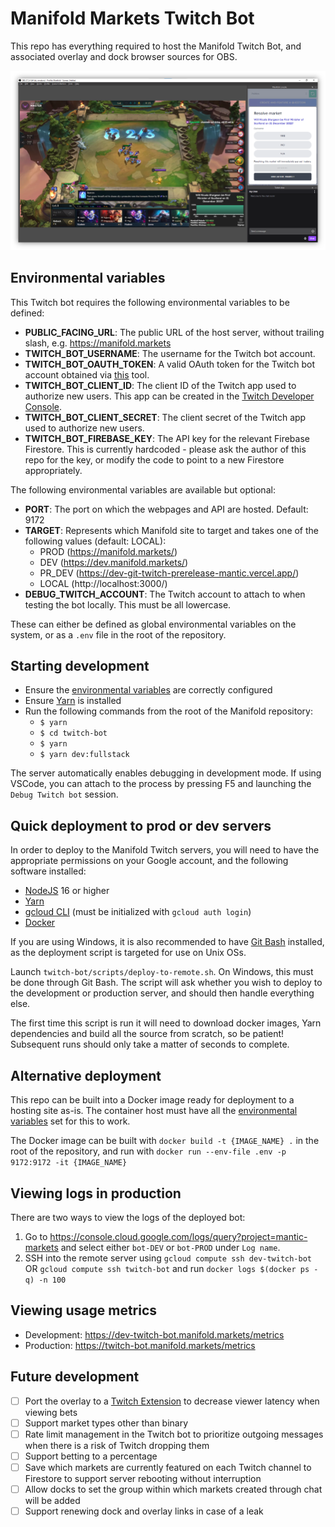 # Manifold Markets Twitch Bot

This repo has everything required to host the Manifold Twitch Bot, and associated overlay and dock browser sources for OBS.

![OBS example](./docs/OBS.png)

## Environmental variables

This Twitch bot requires the following environmental variables to be defined:

- **PUBLIC_FACING_URL**: The public URL of the host server, without trailing slash, e.g. https://manifold.markets
- **TWITCH_BOT_USERNAME**: The username for the Twitch bot account.
- **TWITCH_BOT_OAUTH_TOKEN**: A valid OAuth token for the Twitch bot account obtained via [this](https://twitchapps.com/tmi) tool.
- **TWITCH_BOT_CLIENT_ID**: The client ID of the Twitch app used to authorize new users. This app can be created in the [Twitch Developer Console](https://dev.twitch.tv/console/app).
- **TWITCH_BOT_CLIENT_SECRET**: The client secret of the Twitch app used to authorize new users.
- **TWITCH_BOT_FIREBASE_KEY**: The API key for the relevant Firebase Firestore. This is currently hardcoded - please ask the author of this repo for the key, or modify the code to point to a new Firestore appropriately.

The following environmental variables are available but optional:

- **PORT**: The port on which the webpages and API are hosted. Default: 9172
- **TARGET**: Represents which Manifold site to target and takes one of the following values (default: LOCAL):
  - PROD (https://manifold.markets/)
  - DEV (https://dev.manifold.markets/)
  - PR_DEV (https://dev-git-twitch-prerelease-mantic.vercel.app/)
  - LOCAL (http://localhost:3000/)
- **DEBUG_TWITCH_ACCOUNT**: The Twitch account to attach to when testing the bot locally. This must be all lowercase.

These can either be defined as global environmental variables on the system, or as a `.env` file in the root of the repository.

## Starting development

- Ensure the [environmental variables](#environmental-variables) are correctly configured
- Ensure [Yarn](https://classic.yarnpkg.com/lang/en/docs/install/#windows-stable) is installed
- Run the following commands from the root of the Manifold repository:
  - `$ yarn`
  - `$ cd twitch-bot`
  - `$ yarn`
  - `$ yarn dev:fullstack`

The server automatically enables debugging in development mode. If using VSCode, you can attach to the process by pressing F5 and launching the `Debug Twitch bot` session.

## Quick deployment to prod or dev servers

In order to deploy to the Manifold Twitch servers, you will need to have the appropriate permissions on your Google account, and the following software installed:

- [NodeJS](https://nodejs.org/en/download/current/) 16 or higher
- [Yarn](https://classic.yarnpkg.com/lang/en/docs/install/#windows-stable)
- [gcloud CLI](https://cloud.google.com/sdk/docs/install) (must be initialized with `gcloud auth login`)
- [Docker](https://docs.docker.com/get-docker/)

If you are using Windows, it is also recommended to have [Git Bash](https://git-scm.com/downloads) installed, as the deployment script is targeted for use on Unix OSs.

Launch `twitch-bot/scripts/deploy-to-remote.sh`. On Windows, this must be done through Git Bash. The script will ask whether you wish to deploy to the development or production server, and should then handle everything else.

The first time this script is run it will need to download docker images, Yarn dependencies and build all the source from scratch, so be patient! Subsequent runs should only take a matter of seconds to complete.

## Alternative deployment

This repo can be built into a Docker image ready for deployment to a hosting site as-is. The container host must have all the [environmental variables](#environmental-variables) set for this to work.

The Docker image can be built with `docker build -t {IMAGE_NAME} .` in the root of the repository, and run with `docker run --env-file .env -p 9172:9172 -it {IMAGE_NAME}`

## Viewing logs in production

There are two ways to view the logs of the deployed bot:

1.  Go to https://console.cloud.google.com/logs/query?project=mantic-markets and select either `bot-DEV` or `bot-PROD` under `Log name`.
2.  SSH into the remote server using `gcloud compute ssh dev-twitch-bot` OR `gcloud compute ssh twitch-bot` and run `docker logs $(docker ps -q) -n 100`

## Viewing usage metrics

- Development: https://dev-twitch-bot.manifold.markets/metrics
- Production: https://twitch-bot.manifold.markets/metrics

## Future development

- [ ] Port the overlay to a [Twitch Extension](https://www.twitch.tv/p/en/extensions/) to decrease viewer latency when viewing bets
- [ ] Support market types other than binary
- [ ] Rate limit management in the Twitch bot to prioritize outgoing messages when there is a risk of Twitch dropping them
- [ ] Support betting to a percentage
- [ ] Save which markets are currently featured on each Twitch channel to Firestore to support server rebooting without interruption
- [ ] Allow docks to set the group within which markets created through chat will be added
- [ ] Support renewing dock and overlay links in case of a leak
